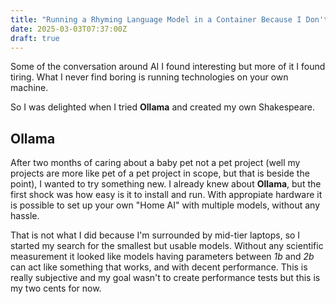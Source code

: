 ```yaml
---
title: "Running a Rhyming Language Model in a Container Because I Don't Have a GPU Anyway"
date: 2025-03-03T07:37:00Z
draft: true
---
```


Some of the conversation around AI I found interesting but more of it I found tiring. What I never find boring is running technologies on your own machine.

So I was delighted when I tried **Ollama** and created my own Shakespeare.

<!--more-->

## Ollama

After two months of caring about a baby pet not a pet project (well my projects are more like pet of a pet project in scope, but that is beside the point), I wanted to try something new. I already knew about **Ollama**, but the first shock was how easy is it to install and run. With appropiate hardware it is possible to set up your own "Home AI" with multiple models, without any hassle.

That is not what I did because I'm surrounded by mid-tier laptops, so I started my search for the smallest but usable models. Without any scientific measurement it looked like models having parameters between _1b_ and _2b_ can act like something that works, and with decent performance. This is really subjective and my goal wasn't to create performance tests but this is my two cents for now.

